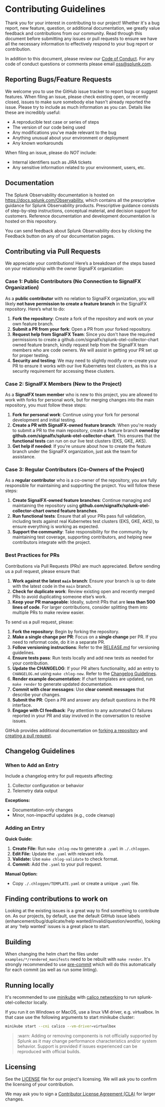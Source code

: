 # Contributing Guidelines

Thank you for your interest in contributing to our project! Whether it's a bug
report, new feature, question, or additional documentation, we greatly value
feedback and contributions from our community. Read through this document
before submitting any issues or pull requests to ensure we have all the
necessary information to effectively respond to your bug report or
contribution.

In addition to this document, please review our [Code of
Conduct](CODE_OF_CONDUCT.md). For any code of conduct questions or comments
please email oss@splunk.com.

## Reporting Bugs/Feature Requests

We welcome you to use the GitHub issue tracker to report bugs or suggest
features. When filing an issue, please check existing open, or recently closed,
issues to make sure somebody else hasn't already reported the issue. Please try
to include as much information as you can. Details like these are incredibly
useful:

- A reproducible test case or series of steps
- The version of our code being used
- Any modifications you've made relevant to the bug
- Anything unusual about your environment or deployment
- Any known workarounds

When filing an issue, please do *NOT* include:

- Internal identifiers such as JIRA tickets
- Any sensitive information related to your environment, users, etc.

## Documentation

The Splunk Observability documentation is hosted on https://docs.splunk.com/Observability,
which contains all the prescriptive guidance for Splunk Observability products.
Prescriptive guidance consists of step-by-step instructions, conceptual material,
and decision support for customers. Reference documentation and development
documentation is hosted on this repository.

You can send feedback about Splunk Observability docs by clicking the Feedback
button on any of our documentation pages.

## Contributing via Pull Requests

We appreciate your contributions! Here’s a breakdown of the steps based on your relationship with the owner SignalFX organization:

### Case 1: Public Contributors (No Connection to SignalFX Organization)

As a **public contributor** with no relation to SignalFX organization, you will likely **not have permission to create a feature branch** in the SignalFX repository. Here’s what to do:

1. **Fork the repository**: Create a fork of the repository and work on your own feature branch.
2. **Submit a PR from your fork**: Open a PR from your forked repository.
3. **Request help from SignalFX Team**: Since you don't have the required permissions to create a github.com/signalfx/splunk-otel-collector-chart owned feature branch, kindly request help from the SignalFX team members who are code owners. We will assist in getting your PR set up for proper testing.
4. **Security and testing**: We may need to slightly modify or re-create your PR to ensure it works with our live Kubernetes test clusters, as this is a security requirement for accessing these clusters.

### Case 2: SignalFX Members (New to the Project)

As a **SignalFX team member** who is new to this project, you are allowed to work with forks for personal work, but for merging changes into the main repository, you must follow these steps:

1. **Fork for personal work**: Continue using your fork for personal development and initial testing.
2. **Create a PR with SignalFX-owned feature branch**: When you're ready to submit a PR to the main repository, create a feature branch **owned by github.com/signalfx/splunk-otel-collector-chart**. This ensures that the **functional tests** can run on our live test clusters (EKS, GKE, AKS).
3. **Get help if needed**: If you're unsure about how to create the feature branch under the SignalFX organization, just ask the team for assistance.

### Case 3: Regular Contributors (Co-Owners of the Project)

As a **regular contributor** who is a co-owner of the repository, you are fully responsible for maintaining and supporting the project. You will follow these steps:

1. **Create SignalFX-owned feature branches**: Continue managing and maintaining the repository using **github.com/signalfx/splunk-otel-collector-chart owned feature branches**.
2. **Run functional tests**: Ensure that all your PRs pass full validation, including tests against real Kubernetes test clusters (EKS, GKE, AKS), to ensure everything is working as expected.
3. **Support the community**: Take responsibility for the community by maintaining test coverage, supporting contributors, and helping new contributors integrate with the project.

### Best Practices for PRs

Contributions via Pull Requests (PRs) are much appreciated. Before sending us a pull request, please ensure that:

1. **Work against the latest `main` branch**: Ensure your branch is up to date with the latest code in the `main` branch.
2. **Check for duplicate work**: Review existing open and recently merged PRs to avoid duplicating someone else’s work.
4. **Keep your PR manageable**: Ideally, submit PRs that are **less than 500 lines of code**. For larger contributions, consider splitting them into multiple PRs to make review easier.

To send us a pull request, please:

1. **Fork the repository**: Begin by forking the repository.
2. **Make a single change per PR**: Focus on a **single change** per PR. If you need to reformat code, do it in a separate PR.
3. **Follow versioning instructions**: Refer to the [RELEASE.md](https://github.com/signalfx/splunk-otel-collector-chart/blob/main/RELEASE.md) for versioning guidelines.
4. **Ensure tests pass**: Run tests locally and add new tests as needed for your contribution.
5. **Update the CHANGELOG**: If your PR alters functionality, add an entry to `CHANGELOG.md` using `make chlog-new`. Refer to the [Changelog Guidelines](https://signalfx/splunk-otel-collector-chart/blob/main/CONTRIBUTING.md#changelog-guidelines).
6. **Render example documentation**: If chart templates are updated, run `make render` to generate updated documentation.
7. **Commit with clear messages**: Use **clear commit messages** that describe your changes.
8. **Submit the PR**: Open a PR and answer any default questions in the PR interface.
9. **Engage with CI feedback**: Pay attention to any automated CI failures reported in your PR and stay involved in the conversation to resolve issues.

GitHub provides additional documentation on [forking a
repository](https://help.github.com/articles/fork-a-repo/) and [creating a pull
request](https://help.github.com/articles/creating-a-pull-request/).

## Changelog Guidelines

### When to Add an Entry

Include a changelog entry for pull requests affecting:

1. Collector configuration or behavior
2. Telemetry data output

**Exceptions:**

- Documentation-only changes
- Minor, non-impactful updates (e.g., code cleanup)

### Adding an Entry

**Quick Guide:**

1. **Create File:** Run `make chlog-new` to generate a `.yaml` in `./.chloggen`.
2. **Edit File:** Update the `.yaml` with relevant info.
3. **Validate:** Use `make chlog-validate` to check format.
4. **Commit:** Add the `.yaml` to your pull request.

**Manual Option:**

- Copy `./.chloggen/TEMPLATE.yaml` or create a unique `.yaml` file.

## Finding contributions to work on

Looking at the existing issues is a great way to find something to contribute
on. As our projects, by default, use the default GitHub issue labels
(enhancement/bug/duplicate/help wanted/invalid/question/wontfix), looking at
any 'help wanted' issues is a great place to start.

## Building

When changing the helm chart the files under `examples/*/rendered_manifests` need to be rebuilt with `make render`. It's strongly recommended to use [pre-commit](https://pre-commit.com/) which will do this automatically for each commit (as well as run some linting).

## Running locally

It's recommended to use [minikube](https://github.com/kubernetes/minikube) with
[calico networking](https://docs.projectcalico.org/getting-started/kubernetes/) to run splunk-otel-collector locally.

If you run it on Windows or MacOS, use a linux VM driver, e.g. virtualbox.
In that case use the following arguments to start minikube cluster:

```bash
minikube start --cni calico --vm-driver=virtualbox
```
> :warn: Adding or removing components is not officially supported by Splunk as
> it may change performance characteristics and/or system behavior. Support is
> provided if issues experienced can be reproduced with official builds.

## Licensing

See the [LICENSE](LICENSE) file for our project's licensing. We will ask you to
confirm the licensing of your contribution.

We may ask you to sign a [Contributor License Agreement
(CLA)](http://en.wikipedia.org/wiki/Contributor_License_Agreement) for larger
changes.
